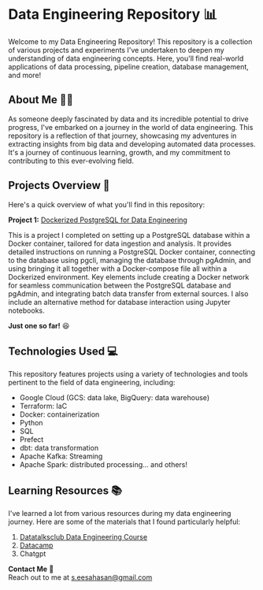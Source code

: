 # Data Engineering Repository 📊

Welcome to my Data Engineering Repository! This repository is a collection of various projects and experiments I've undertaken to deepen my understanding of data engineering concepts. Here, you'll find real-world applications of data processing, pipeline creation, database management, and more!

## About Me 🙋‍♂️
As someone deeply fascinated by data and its incredible potential to drive progress, I've embarked on a journey in the world of data engineering. This repository is a reflection of that journey, showcasing my adventures in extracting insights from big data and developing automated data processes. It's a journey of continuous learning, growth, and my commitment to contributing to this ever-evolving field.

## Projects Overview 📁
Here's a quick overview of what you'll find in this repository:

**Project 1:** [Dockerized PostgreSQL for Data Engineering](Docker_SQL)

This is a project I completed on setting up a PostgreSQL database within a Docker container, tailored for data ingestion and analysis. It provides detailed instructions on running a PostgreSQL Docker container, connecting to the database using pgcli, managing the database through pgAdmin, and using bringing it all together with a Docker-compose file all within a Dockerized environment. Key elements include creating a Docker network for seamless communication between the PostgreSQL database and pgAdmin, and integrating batch data transfer from external sources. I also include an alternative method for database interaction using Jupyter notebooks.

**Just one so far!** 😆

## Technologies Used 💻

This repository features projects using a variety of technologies and tools pertinent to the field of data engineering, including:

- Google Cloud (GCS: data lake, BigQuery: data warehouse)
- Terraform: IaC
- Docker: containerization
- Python
- SQL
- Prefect
- dbt: data transformation
- Apache Kafka: Streaming
- Apache Spark: distributed processing... and others!

## Learning Resources 📚
I've learned a lot from various resources during my data engineering journey. Here are some of the materials that I found particularly helpful:

1. [Datatalksclub Data Engineering Course](https://github.com/DataTalksClub/data-engineering-zoomcamp)
3. [Datacamp](https://app.datacamp.com/)
2. Chatgpt


**Contact Me** 📧\
Reach out to me at s.eesahasan@gmail.com
